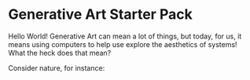 Generative Art Starter Pack
===========================

Hello World! Generative Art can mean a lot of things, but today, for
us, it means using computers to help use explore the aesthetics of
systems! What the heck does that mean? 

Consider nature, for instance:


